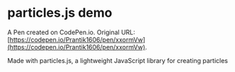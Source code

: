 # particles.js demo

A Pen created on CodePen.io. Original URL: [https://codepen.io/Prantik1606/pen/xxormVw](https://codepen.io/Prantik1606/pen/xxormVw).

Made with particles.js, a lightweight JavaScript library for creating particles
